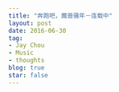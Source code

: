 ```yaml
---
title: "奔跑吧，魔兽骚年－连载中"
layout: post
date: 2016-06-30
tag:
- Jay Chou
- Music
- thoughts
blog: true
star: false
---
```

